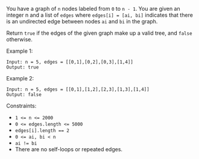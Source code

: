 You have a graph of `n` nodes labeled from `0` to `n - 1`. You are given an integer n and a list of `edges` where `edges[i] = [ai, bi]` indicates that there is an undirected edge between nodes `ai` and `bi` in the graph.

Return `true` if the edges of the given graph make up a valid tree, and `false` otherwise.

Example 1:

```
Input: n = 5, edges = [[0,1],[0,2],[0,3],[1,4]]
Output: true
```

Example 2:

```
Input: n = 5, edges = [[0,1],[1,2],[2,3],[1,3],[1,4]]
Output: false
```

Constraints:

- `1 <= n <= 2000`
- `0 <= edges.length <= 5000`
- `edges[i].length == 2`
- `0 <= ai, bi < n`
- `ai != bi`
- There are no self-loops or repeated edges.
